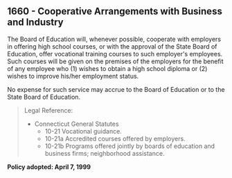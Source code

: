## 1660 - Cooperative Arrangements with Business and Industry

The Board of Education will, whenever possible, cooperate with employers in offering high school courses, or with the approval of the State Board of Education, offer vocational training courses to such employer's employees. Such courses will be given on the premises of the employers for the benefit of any employee who (1) wishes to obtain a high school diploma or (2) wishes to improve his/her employment status.

No expense for such service may accrue to the Board of Education or to the State Board of Education.

> Legal Reference: 
> 
> * Connecticut General Statutes
>   * 10-21 Vocational guidance.
>   * 10-21a Accredited courses offered by employers.
>   * 10-21b Programs offered jointly by boards of education and business firms; neighborhood assistance.

**Policy adopted:  April 7, 1999**
